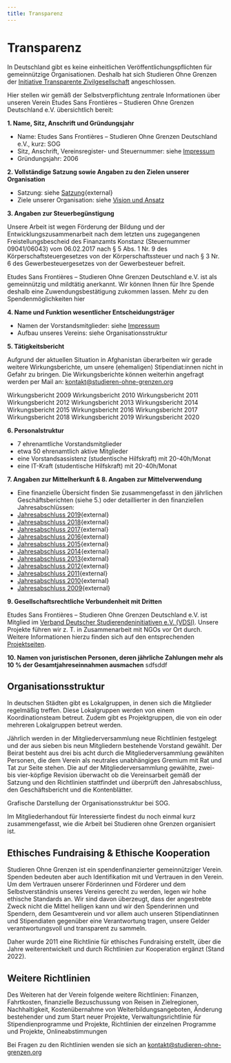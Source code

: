 ```yaml
---
title: Transparenz
---
```

# Transparenz

In Deutschland gibt es keine einheitlichen Veröffentlichungspflichten für gemeinnützige Organisationen. 
Deshalb hat sich Studieren Ohne Grenzen der [Initiative Transparente Zivilgesellschaft](https://www.transparente-zivilgesellschaft.de) angeschlossen. 

Hier stellen wir gemäß der Selbstverpflichtung zentrale Informationen über unseren Verein Etudes Sans Frontières – Studieren Ohne Grenzen Deutschland e.V. übersichtlich bereit:

**1. Name, Sitz, Anschrift und Gründungsjahr**
- Name: Etudes Sans Frontières – Studieren Ohne Grenzen Deutschland e.V., kurz: SOG
-	Sitz, Anschrift, Vereinsregister- und Steuernummer: siehe [Impressum](/imprint)
-	Gründungsjahr: 2006

**2. Vollständige Satzung sowie Angaben zu den Zielen unserer Organisation**
-	Satzung: siehe [Satzung](/legal/Satzung_2024.pdf){external}
-	Ziele unserer Organisation: siehe [Vision und Ansatz](/about_us#vision-und-ansatz)

**3. Angaben zur Steuerbegünstigung**

Unsere Arbeit ist wegen Förderung der Bildung und der Entwicklungszusammenarbeit nach dem letzten uns zugegangenen Freistellungsbescheid des Finanzamts Konstanz (Steuernummer 09041/06043) vom 06.02.2017 nach § 5 Abs. 1 Nr. 9 des Körperschaftsteuergesetzes von der Körperschaftssteuer und nach § 3 Nr. 6 des Gewerbesteuergesetzes von der Gewerbesteuer befreit.

Etudes Sans Frontières – Studieren Ohne Grenzen Deutschland e.V. ist als gemeinnützig und mildtätig anerkannt. Wir können Ihnen für Ihre Spende deshalb eine Zuwendungsbestätigung zukommen lassen. Mehr zu den Spendenmöglichkeiten hier

**4. Name und Funktion wesentlicher Entscheidungsträger**
-	Namen der Vorstandsmitglieder: siehe [Impressum](/imprint)
-	Aufbau unseres Vereins: siehe Organisationsstruktur

**5. Tätigkeitsbericht**

Aufgrund der aktuellen Situation in Afghanistan überarbeiten wir gerade weitere Wirkungsberichte, um unsere (ehemaligen) Stipendiat:innen nicht in Gefahr zu bringen. Die Wirkungsberichte können weiterhin angefragt werden per Mail an: kontakt@studieren-ohne-grenzen.org

Wirkungsbericht 2009
Wirkungsbericht 2010
Wirkungsbericht 2011
Wirkungsbericht 2012
Wirkungsbericht 2013
Wirkungsbericht 2014
Wirkungsbericht 2015
Wirkungsbericht 2016
Wirkungsbericht 2017
Wirkungsbericht 2018
Wirkungsbericht 2019
Wirkungsbericht 2020

**6. Personalstruktur**
-	7 ehrenamtliche Vorstandsmitglieder
-	etwa 50 ehrenamtlich aktive Mitglieder
-	eine Vorstandsassistenz (studentische Hilfskraft) mit 20-40h/Monat
-	eine IT-Kraft (studentische Hilfskraft) mit 20-40h/Monat

**7. Angaben zur Mittelherkunft & 8. Angaben zur Mittelverwendung**
-	Eine finanzielle Übersicht finden Sie zusammengefasst in den jährlichen Geschäftsberichten (siehe 5.) oder detaillierter in den finanziellen Jahresabschlüssen:
  - [Jahresabschluss 2019](legal/Jahresabschluss-2019.pdf){external}
  - [Jahresabschluss 2018](legal/Jahresabschluss-2018.pdf){external}
  - [Jahresabschluss 2017](legal/Jahresabschluss-2017.pdf){external}
  - [Jahresabschluss 2016](legal/Jahresabschluss-2016.pdf){external}
  - [Jahresabschluss 2015](legal/Jahresabschluss-2015.pdf){external}
  - [Jahresabschluss 2014](legal/Jahresabschluss-2014.pdf){external}
  - [Jahresabschluss 2013](legal/Jahresabschluss-2013.pdf){external}
  - [Jahresabschluss 2012](legal/Jahresabschluss-2012.pdf){external}
  - [Jahresabschluss 2011](legal/Jahresabschluss-2011.pdf){external}
  - [Jahresabschluss 2010](legal/Jahresabschluss-2010.pdf){external}
  - [Jahresabschluss 2009](legal/Jahresabschluss-2009.pdf){external}


**9. Gesellschaftsrechtliche Verbundenheit mit Dritten**

Etudes Sans Frontières – Studieren Ohne Grenzen Deutschland e.V. ist Mitglied im [Verband Deutscher Studierendeninitiativen e.V. (VDSI)](https://www.vdsi.org). Unsere Projekte führen wir z. T. in Zusammenarbeit mit NGOs vor Ort durch. Weitere Informationen hierzu finden sich auf den entsprechenden [Projektseiten](/our_work).

**10. Namen von juristischen Personen, deren jährliche Zahlungen mehr als 10 % der Gesamtjahreseinnahmen ausmachen**
sdfsddf

## Organisationsstruktur

In deutschen Städten gibt es Lokalgruppen, in denen sich die Mitglieder regelmäßig treffen. Diese Lokalgruppen werden von einem Koordinationsteam betreut. Zudem gibt es Projektgruppen, die von ein oder mehreren Lokalgruppen betreut werden. 

Jährlich werden in der Mitgliederversammlung neue Richtlinien festgelegt und der aus sieben bis neun Mitgliedern bestehende Vorstand gewählt. Der Beirat besteht aus drei bis acht durch die Mitgliederversammlung gewählten Personen, die dem Verein als neutrales unabhängiges Gremium mit Rat und Tat zur Seite stehen. Die auf der Mitgliederversammlung gewählte, zwei- bis vier-köpfige Revision überwacht ob die Vereinsarbeit gemäß der Satzung und den Richtlinien stattfindet und überprüft den Jahresabschluss, den Geschäftsbericht und die Kontenblätter.


Grafische Darstellung der Organisationsstruktur bei SOG.

Im Mitgliederhandout für Interessierte findest du noch einmal kurz zusammengefasst, wie die Arbeit bei Studieren ohne Grenzen organisiert ist.

## Ethisches Fundraising & Ethische Kooperation 
Studieren Ohne Grenzen ist ein spendenfinanzierter gemeinnütziger Verein. Spenden bedeuten aber auch Identifikation mit und Vertrauen in den Verein. Um dem Vertrauen unserer Förderinnen und Förderer und dem Selbstverständnis unseres Vereins gerecht zu werden, legen wir hohe ethische Standards an. Wir sind davon überzeugt, dass der angestrebte Zweck nicht die Mittel heiligen kann und wir den Spenderinnen und Spendern, dem Gesamtverein und vor allem auch unseren Stipendiatinnen und Stipendiaten gegenüber eine Verantwortung tragen, unsere Gelder verantwortungsvoll und transparent zu sammeln. 

Daher wurde 2011 eine Richtlinie für ethisches Fundraising erstellt, über die Jahre weiterentwickelt und durch Richtlinien zur Kooperation ergänzt (Stand 2022). 

## Weitere Richtlinien
Des Weiteren hat der Verein folgende weitere Richtlinien: Finanzen, Fahrtkosten, finanzielle Bezuschussung von Reisen in Zielregionen, Nachhaltigkeit, Kostenübernahme von Weiterbildungsangeboten, Änderung bestehender und zum Start neuer Projekte, Verwaltungsrichtlinie für Stipendienprogramme und Projekte, Richtlinien der einzelnen Programme und Projekte, Onlineabstimmungen

Bei Fragen zu den Richtlinien wenden sie sich an kontakt@studieren-ohne-grenzen.org

